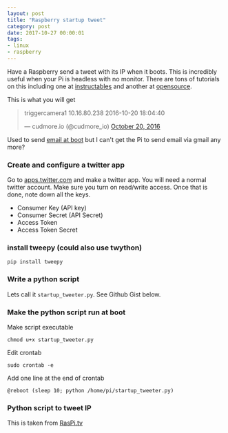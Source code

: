```yaml
---
layout: post
title: "Raspberry startup tweet"
category: post
date: 2017-10-27 00:00:01
tags:
- linux
- raspberry
---
```


Have a Raspberry send a tweet with its IP when it boots. This is incredibly useful when your Pi is headless with no monitor. There are tons of tutorials on this including one at [instructables][2] and another at [opensource][3].

This is what you will get

<blockquote class="twitter-tweet" data-lang="en"><p lang="it" dir="ltr">triggercamera1 10.16.80.238 2016-10-20 18:04:40</p>&mdash; cudmore.io (@cudmore_io) <a href="https://twitter.com/cudmore_io/status/789225852013834244?ref_src=twsrc%5Etfw">October 20, 2016</a></blockquote>
<script async src="https://platform.twitter.com/widgets.js" charset="utf-8"></script>

Used to send [email at boot][5] but I can't get the Pi to send email via gmail any more?


### Create and configure a twitter app

Go to [apps.twitter.com][1] and make a twitter app. You will need a normal twitter account. Make sure you turn on read/write access. Once that is done, note down all the keys.

 - Consumer Key (API key)
 - Consumer Secret (API Secret)
 - Access Token
 - Access Token Secret

### install tweepy (could also use twython)

	pip install tweepy

### Write a python script

Lets call it `startup_tweeter.py`. See Github Gist below.

### Make the python script run at boot

Make script executable

    chmod u+x startup_tweeter.py

Edit crontab

	sudo crontab -e
	
Add one line at the end of crontab

	@reboot (sleep 10; python /home/pi/startup_tweeter.py)

### Python script to tweet IP

This is taken from [RasPi.tv][4]

<script src="https://gist.github.com/cudmore/7c909d2c51c3315c7b03e1485d0ad25a.js"></script>


[1]: http://apps.twitter.com
[2]: http://www.instructables.com/id/How-to-Send-Tweets-From-Your-Raspberry-Pi/
[3]: https://opensource.com/article/17/8/raspberry-pi-twitter-bot
[4]: http://raspi.tv/2013/how-to-create-a-twitter-app-on-the-raspberry-pi-with-python-tweepy-part-1
[5]: http://www.robertcudmore.org/blog/?p=60
